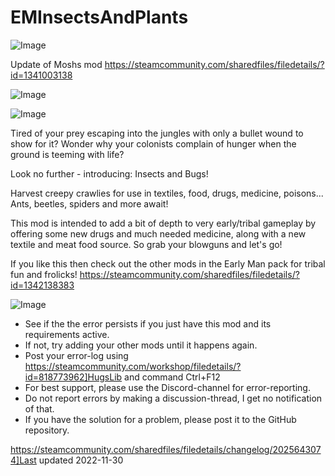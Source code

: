 # EMInsectsAndPlants


![Image](https://i.imgur.com/buuPQel.png)

Update of Moshs mod
https://steamcommunity.com/sharedfiles/filedetails/?id=1341003138

![Image](https://i.imgur.com/pufA0kM.png)

	
![Image](https://i.imgur.com/Z4GOv8H.png)


Tired of your prey escaping into the jungles with only a bullet wound to show for it?
Wonder why your colonists complain of hunger when the ground is teeming with life?

Look no further - introducing: Insects and Bugs!

Harvest creepy crawlies for use in textiles, food, drugs, medicine, poisons...
Ants, beetles, spiders and more await!


This mod is intended to add a bit of depth to very early/tribal gameplay by offering some new drugs and much needed medicine, along with a new textile and meat food source. 
So grab your blowguns and let's go!


If you like this then check out the other mods in the Early Man pack for tribal fun and frolicks!
https://steamcommunity.com/sharedfiles/filedetails/?id=1342138383


![Image](https://i.imgur.com/PwoNOj4.png)



-  See if the the error persists if you just have this mod and its requirements active.
-  If not, try adding your other mods until it happens again.
-  Post your error-log using https://steamcommunity.com/workshop/filedetails/?id=818773962]HugsLib and command Ctrl+F12
-  For best support, please use the Discord-channel for error-reporting.
-  Do not report errors by making a discussion-thread, I get no notification of that.
-  If you have the solution for a problem, please post it to the GitHub repository.



https://steamcommunity.com/sharedfiles/filedetails/changelog/2025643074]Last updated 2022-11-30
